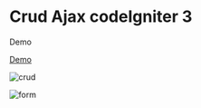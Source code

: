 # Crud Ajax codeIgniter 3

Demo

[Demo](http://megalibros.net/hernandezsandro20210516/)


![crud](https://user-images.githubusercontent.com/43820626/124999406-ad371200-e013-11eb-942d-6cc144397e89.PNG)



![form](https://user-images.githubusercontent.com/43820626/124999412-b0ca9900-e013-11eb-96d9-16c9d6becdcf.PNG)

